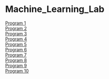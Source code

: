 # Machine_Learning_Lab
  
   <a href="https://github.com/RakulAgn/Machine_Learning_Lab/blob/master/Program%201/Lab_1.py">
        Program 1
    </a>
    <br>
    <a href="https://github.com/RakulAgn/Machine_Learning_Lab/blob/master/Program%202/Lab_2.py">
        Program 2
    </a>
    <br>
    <a href="https://github.com/RakulAgn/Machine_Learning_Lab/blob/master/Program%203/Lab_3.py">
        Program 3
    </a>
    <br>
    <a href="https://github.com/RakulAgn/Machine_Learning_Lab/blob/master/Program%204/Lab_4.py">
        Program 4
    </a>
    <br>
    <a href="https://github.com/RakulAgn/Machine_Learning_Lab/blob/master/Program%205/Lab_5.py">
        Program 5
    </a>
    <br>
    <a href="https://github.com/RakulAgn/Machine_Learning_Lab/blob/master/Program%206/Lab_6.py">
        Program 6
    </a>
    <br>
    <a href="https://github.com/RakulAgn/Machine_Learning_Lab/blob/master/Program%207/Lab_7.py">
        Program 7
    </a>
    <br>
    <a href="https://github.com/RakulAgn/Machine_Learning_Lab/blob/master/Program%208/Lab_8.py">
        Program 8
    </a>
    <br>
    <a href="https://github.com/RakulAgn/Machine_Learning_Lab/blob/master/Program%209/Lab_9.py">
        Program 9
    </a>
    <br>
    <a href="https://github.com/RakulAgn/Machine_Learning_Lab/blob/master/Program%2010/Lab_10.py">
        Program 10
    </a>
